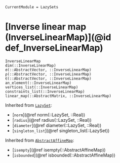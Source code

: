 ```@meta
CurrentModule = LazySets
```

# [Inverse linear map (InverseLinearMap)](@id def_InverseLinearMap)

```@docs
InverseLinearMap
dim(::InverseLinearMap)
σ(::AbstractVector, ::InverseLinearMap)
ρ(::AbstractVector, ::InverseLinearMap)
∈(::AbstractVector, ::InverseLinearMap)
an_element(::InverseLinearMap)
vertices_list(::InverseLinearMap)
constraints_list(::InverseLinearMap)
linear_map(::AbstractMatrix, ::InverseLinearMap)
```
Inherited from [`LazySet`](@ref):
* [`norm`](@ref norm(::LazySet, ::Real))
* [`radius`](@ref radius(::LazySet, ::Real))
* [`diameter`](@ref diameter(::LazySet, ::Real))
* [`singleton_list`](@ref singleton_list(::LazySet))

Inherited from [`AbstractAffineMap`](@ref):
* [`isempty`](@ref isempty(::AbstractAffineMap))
* [`isbounded`](@ref isbounded(::AbstractAffineMap))
